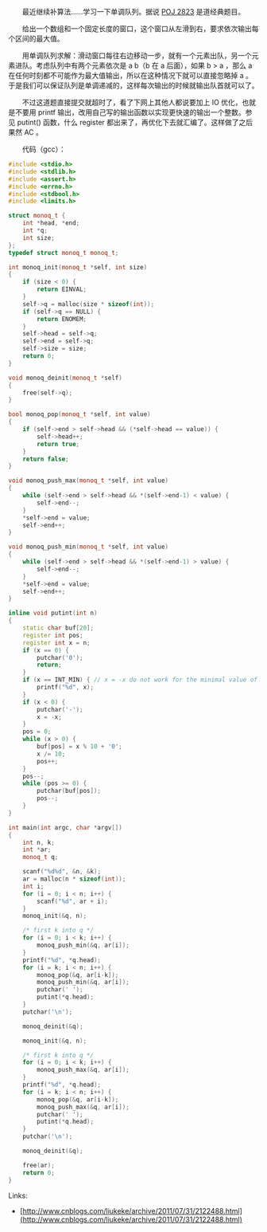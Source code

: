 　　最近继续补算法……学习一下单调队列。据说 [POJ 2823](http://poj.org/problem?id=2823) 是道经典题目。

　　给出一个数组和一个固定长度的窗口，这个窗口从左滑到右，要求依次输出每个区间的最大值。

　　用单调队列求解：滑动窗口每往右边移动一步，就有一个元素出队，另一个元素进队。考虑队列中有两个元素依次是 a b（b 在 a 后面），如果 b > a ，那么 a 在任何时刻都不可能作为最大值输出，所以在这种情况下就可以直接忽略掉 a 。于是我们可以保证队列是单调递减的，这样每次输出的时候就输出队首就可以了。

　　不过这道题直接提交就超时了，看了下网上其他人都说要加上 IO 优化，也就是不要用 printf 输出，改用自己写的输出函数以实现更快速的输出一个整数。参见 putint() 函数，什么 register 都出来了，再优化下去就汇编了。这样做了之后果然 AC 。

　　代码（gcc）：

```cpp
#include <stdio.h>
#include <stdlib.h>
#include <assert.h>
#include <errno.h>
#include <stdbool.h>
#include <limits.h>

struct monoq_t {
	int *head, *end;
	int *q;
	int size;
};
typedef struct monoq_t monoq_t;

int monoq_init(monoq_t *self, int size)
{
	if (size < 0) {
		return EINVAL;
	}
	self->q = malloc(size * sizeof(int));
	if (self->q == NULL) {
		return ENOMEM;
	}
	self->head = self->q;
	self->end = self->q;
	self->size = size;
	return 0;
}

void monoq_deinit(monoq_t *self)
{
	free(self->q);
}

bool monoq_pop(monoq_t *self, int value)
{
	if (self->end > self->head && (*self->head == value)) {
		self->head++;
		return true;
	}
	return false;
}

void monoq_push_max(monoq_t *self, int value)
{
	while (self->end > self->head && *(self->end-1) < value) {
		self->end--;
	}
	*self->end = value;
	self->end++;
}

void monoq_push_min(monoq_t *self, int value)
{
	while (self->end > self->head && *(self->end-1) > value) {
		self->end--;
	}
	*self->end = value;
	self->end++;
}

inline void putint(int n)
{
	static char buf[20];
	register int pos;
	register int x = n;
	if (x == 0) {
		putchar('0');
		return;
	}
	if (x == INT_MIN) { // x = -x do not work for the minimal value of int, so process it first
		printf("%d", x);
	}
	if (x < 0) {
		putchar('-');
		x = -x;
	}
	pos = 0;
	while (x > 0) {
		buf[pos] = x % 10 + '0';
		x /= 10;
		pos++;
	}
	pos--;
	while (pos >= 0) {
		putchar(buf[pos]);
		pos--;
	}
}

int main(int argc, char *argv[])
{
	int n, k;
	int *ar;
	monoq_t q;

	scanf("%d%d", &n, &k);
	ar = malloc(n * sizeof(int));
	int i;
	for (i = 0; i < n; i++) {
		scanf("%d", ar + i);
	}
	monoq_init(&q, n);

	/* first k into q */
	for (i = 0; i < k; i++) {
		monoq_push_min(&q, ar[i]);
	}
	printf("%d", *q.head);
	for (i = k; i < n; i++) {
		monoq_pop(&q, ar[i-k]);
		monoq_push_min(&q, ar[i]);
		putchar(' ');
		putint(*q.head);
	}
	putchar('\n');

	monoq_deinit(&q);

	monoq_init(&q, n);

	/* first k into q */
	for (i = 0; i < k; i++) {
		monoq_push_max(&q, ar[i]);
	}
	printf("%d", *q.head);
	for (i = k; i < n; i++) {
		monoq_pop(&q, ar[i-k]);
		monoq_push_max(&q, ar[i]);
		putchar(' ');
		putint(*q.head);
	}
	putchar('\n');

	monoq_deinit(&q);

	free(ar);
	return 0;
}
```

Links:

* [http://www.cnblogs.com/liukeke/archive/2011/07/31/2122488.html](http://www.cnblogs.com/liukeke/archive/2011/07/31/2122488.html)
